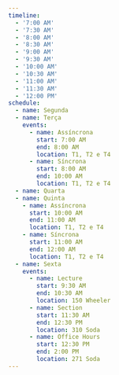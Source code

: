 ```yaml
---
timeline:
  - '7:00 AM'
  - '7:30 AM'
  - '8:00 AM'
  - '8:30 AM'
  - '9:00 AM'
  - '9:30 AM'
  - '10:00 AM'
  - '10:30 AM'
  - '11:00 AM'
  - '11:30 AM'
  - '12:00 PM'
schedule:
  - name: Segunda
  - name: Terça
    events:
      - name: Assíncrona
        start: 7:00 AM
        end: 8:00 AM
        location: T1, T2 e T4
      - name: Síncrona
        start: 8:00 AM
        end: 10:00 AM
        location: T1, T2 e T4
  - name: Quarta
  - name: Quinta
    - name: Assíncrona
      start: 10:00 AM
      end: 11:00 AM
      location: T1, T2 e T4
    - name: Síncrona
      start: 11:00 AM
      end: 12:00 AM
      location: T1, T2 e T4
  - name: Sexta
    events:
      - name: Lecture
        start: 9:30 AM
        end: 10:30 AM
        location: 150 Wheeler
      - name: Section
        start: 11:30 AM
        end: 12:30 PM
        location: 310 Soda
      - name: Office Hours
        start: 12:30 PM
        end: 2:00 PM
        location: 271 Soda
---
```


